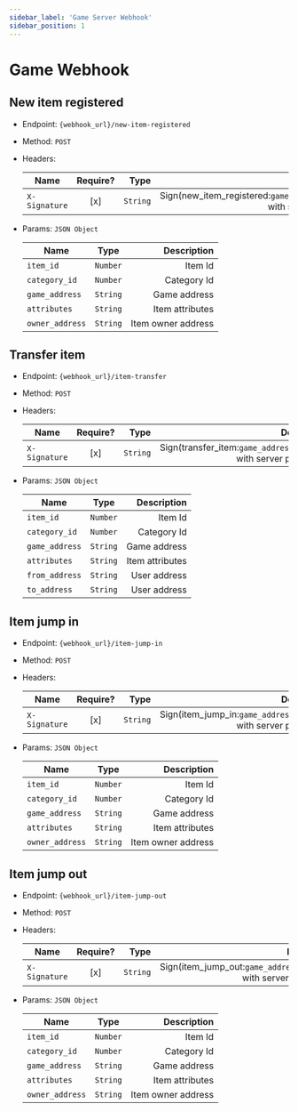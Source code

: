 ```yaml
---
sidebar_label: 'Game Server Webhook'
sidebar_position: 1
---
```


# Game Webhook

## **New item registered**

-   Endpoint: `{webhook_url}/new-item-registered`
-   Method: `POST`
-   Headers:

    | Name          | Require? |     Type |                                                                Description |
    | ------------- | :------: | -------: | -------------------------------------------------------------------------: |
    | `X-Signature` |   [x]    | `String` | Sign(new_item_registered:`game_address`:`item_id`) with server private key |

-   Params: `JSON Object`

    | Name            |   Type   |        Description |
    | --------------- | :------: | -----------------: |
    | `item_id`       | `Number` |            Item Id |
    | `category_id`   | `Number` |        Category Id |
    | `game_address`  | `String` |       Game address |
    | `attributes`    | `String` |    Item attributes |
    | `owner_address` | `String` | Item owner address |

## **Transfer item**

-   Endpoint: `{webhook_url}/item-transfer`
-   Method: `POST`
-   Headers:

    | Name          | Require? |     Type |                                                          Description |
    | ------------- | :------: | -------: | -------------------------------------------------------------------: |
    | `X-Signature` |   [x]    | `String` | Sign(transfer_item:`game_address`:`item_id`) with server private key |

-   Params: `JSON Object`

    | Name           |   Type   |     Description |
    | -------------- | :------: | --------------: |
    | `item_id`      | `Number` |         Item Id |
    | `category_id`  | `Number` |     Category Id |
    | `game_address` | `String` |    Game address |
    | `attributes`   | `String` | Item attributes |
    | `from_address` | `String` |    User address |
    | `to_address`   | `String` |    User address |

## **Item jump in**

-   Endpoint: `{webhook_url}/item-jump-in`
-   Method: `POST`
-   Headers:

    | Name          | Require? |     Type |                                                         Description |
    | ------------- | :------: | -------: | ------------------------------------------------------------------: |
    | `X-Signature` |   [x]    | `String` | Sign(item_jump_in:`game_address`:`item_id`) with server private key |

-   Params: `JSON Object`

    | Name            |   Type   |        Description |
    | --------------- | :------: | -----------------: |
    | `item_id`       | `Number` |            Item Id |
    | `category_id`   | `Number` |        Category Id |
    | `game_address`  | `String` |       Game address |
    | `attributes`    | `String` |    Item attributes |
    | `owner_address` | `String` | Item owner address |

## **Item jump out**

-   Endpoint: `{webhook_url}/item-jump-out`
-   Method: `POST`
-   Headers:

    | Name          | Require? |     Type |                                                          Description |
    | ------------- | :------: | -------: | -------------------------------------------------------------------: |
    | `X-Signature` |   [x]    | `String` | Sign(item_jump_out:`game_address`:`item_id`) with server private key |

-   Params: `JSON Object`

    | Name            |   Type   |        Description |
    | --------------- | :------: | -----------------: |
    | `item_id`       | `Number` |            Item Id |
    | `category_id`   | `Number` |        Category Id |
    | `game_address`  | `String` |       Game address |
    | `attributes`    | `String` |    Item attributes |
    | `owner_address` | `String` | Item owner address |
